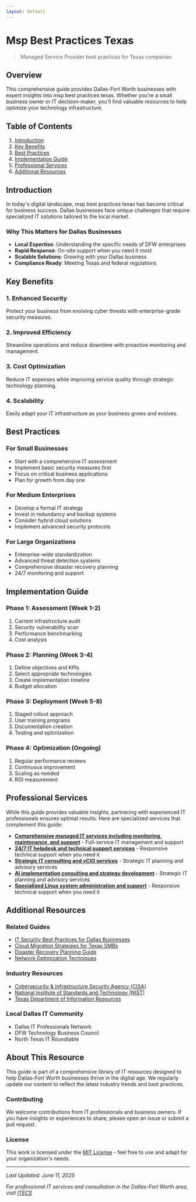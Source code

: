 ```yaml
---
layout: default
---
```


# Msp Best Practices Texas

> Managed Service Provider best practices for Texas companies

## Overview

This comprehensive guide provides Dallas-Fort Worth businesses with expert insights into msp best practices texas. Whether you're a small business owner or IT decision-maker, you'll find valuable resources to help optimize your technology infrastructure.

## Table of Contents

1. [Introduction](#introduction)
2. [Key Benefits](#key-benefits)
3. [Best Practices](#best-practices)
4. [Implementation Guide](#implementation-guide)
5. [Professional Services](#professional-services)
6. [Additional Resources](#additional-resources)

## Introduction

In today's digital landscape, msp best practices texas has become critical for business success. Dallas businesses face unique challenges that require specialized IT solutions tailored to the local market.

### Why This Matters for Dallas Businesses

- **Local Expertise**: Understanding the specific needs of DFW enterprises
- **Rapid Response**: On-site support when you need it most
- **Scalable Solutions**: Growing with your Dallas business
- **Compliance Ready**: Meeting Texas and federal regulations

## Key Benefits

### 1. Enhanced Security
Protect your business from evolving cyber threats with enterprise-grade security measures.

### 2. Improved Efficiency
Streamline operations and reduce downtime with proactive monitoring and management.

### 3. Cost Optimization
Reduce IT expenses while improving service quality through strategic technology planning.

### 4. Scalability
Easily adapt your IT infrastructure as your business grows and evolves.

## Best Practices

### For Small Businesses
- Start with a comprehensive IT assessment
- Implement basic security measures first
- Focus on critical business applications
- Plan for growth from day one

### For Medium Enterprises
- Develop a formal IT strategy
- Invest in redundancy and backup systems
- Consider hybrid cloud solutions
- Implement advanced security protocols

### For Large Organizations
- Enterprise-wide standardization
- Advanced threat detection systems
- Comprehensive disaster recovery planning
- 24/7 monitoring and support

## Implementation Guide

### Phase 1: Assessment (Week 1-2)
1. Current infrastructure audit
2. Security vulnerability scan
3. Performance benchmarking
4. Cost analysis

### Phase 2: Planning (Week 3-4)
1. Define objectives and KPIs
2. Select appropriate technologies
3. Create implementation timeline
4. Budget allocation

### Phase 3: Deployment (Week 5-8)
1. Staged rollout approach
2. User training programs
3. Documentation creation
4. Testing and optimization

### Phase 4: Optimization (Ongoing)
1. Regular performance reviews
2. Continuous improvement
3. Scaling as needed
4. ROI measurement

## Professional Services

While this guide provides valuable insights, partnering with experienced IT professionals ensures optimal results. Here are specialized services that complement this guide:

- **[Comprehensive managed IT services including monitoring, maintenance, and support](https://itecsonline.com/it-services/managed-it-services-in-dallas)** - Full-service IT management and support
- **[24/7 IT helpdesk and technical support services](https://itecsonline.com/it-services/it-support-in-dallas-texas)** - Responsive technical support when you need it
- **[Strategic IT consulting and vCIO services](https://itecsonline.com/it-services/it-consulting-in-dallas-texas)** - Strategic IT planning and advisory services
- **[AI implementation consulting and strategy development](https://itecsonline.com/it-services/ai-consulting-strategy-dallas-texas)** - Strategic IT planning and advisory services
- **[Specialized Linux system administration and support](https://itecsonline.com/it-services/linux-it-support)** - Responsive technical support when you need it


## Additional Resources

### Related Guides
- [IT Security Best Practices for Dallas Businesses](#)
- [Cloud Migration Strategies for Texas SMBs](#)
- [Disaster Recovery Planning Guide](#)
- [Network Optimization Techniques](#)

### Industry Resources
- [Cybersecurity & Infrastructure Security Agency (CISA)](https://www.cisa.gov/)
- [National Institute of Standards and Technology (NIST)](https://www.nist.gov/cybersecurity)
- [Texas Department of Information Resources](https://dir.texas.gov/)

### Local Dallas IT Community
- Dallas IT Professionals Network
- DFW Technology Business Council
- North Texas IT Roundtable

## About This Resource

This guide is part of a comprehensive library of IT resources designed to help Dallas-Fort Worth businesses thrive in the digital age. We regularly update our content to reflect the latest industry trends and best practices.

### Contributing

We welcome contributions from IT professionals and business owners. If you have insights or experiences to share, please open an issue or submit a pull request.

### License

This work is licensed under the [MIT License](LICENSE) - feel free to use and adapt for your organization's needs.

---

*Last Updated: June 11, 2025*

*For professional IT services and consultation in the Dallas-Fort Worth area, visit [ITECS](https://itecsonline.com)*
